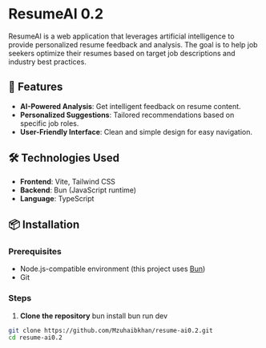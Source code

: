 # ResumeAI 0.2

ResumeAI is a web application that leverages artificial intelligence to provide personalized resume feedback and analysis. The goal is to help job seekers optimize their resumes based on target job descriptions and industry best practices.

## 🚀 Features

- **AI-Powered Analysis**: Get intelligent feedback on resume content.
- **Personalized Suggestions**: Tailored recommendations based on specific job roles.
- **User-Friendly Interface**: Clean and simple design for easy navigation.

## 🛠️ Technologies Used

- **Frontend**: Vite, Tailwind CSS
- **Backend**: Bun (JavaScript runtime)
- **Language**: TypeScript

## 📦 Installation

### Prerequisites

- Node.js-compatible environment (this project uses [Bun](https://bun.sh/))
- Git

### Steps

1. **Clone the repository**
bun install
bun run dev

```bash
git clone https://github.com/Mzuhaibkhan/resume-ai0.2.git
cd resume-ai0.2
